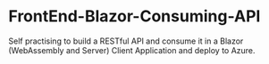 # FrontEnd-Blazor-Consuming-API
Self practising to build a RESTful API and consume it in a Blazor (WebAssembly and Server) Client Application and deploy to Azure.
